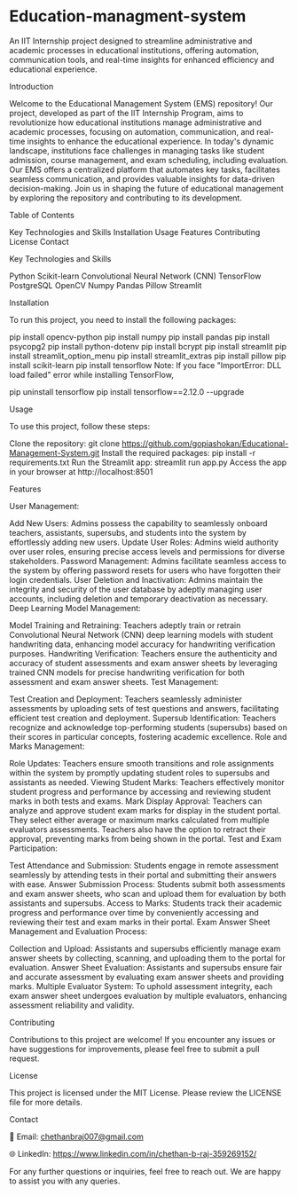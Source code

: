 # Education-managment-system
An IIT Internship project designed to streamline administrative and academic processes in educational institutions, offering automation, communication tools, and real-time insights for enhanced efficiency and educational experience.

Introduction

Welcome to the Educational Management System (EMS) repository! Our project, developed as part of the IIT Internship Program, aims to revolutionize how educational institutions manage administrative and academic processes, focusing on automation, communication, and real-time insights to enhance the educational experience. In today's dynamic landscape, institutions face challenges in managing tasks like student admission, course management, and exam scheduling, including evaluation. Our EMS offers a centralized platform that automates key tasks, facilitates seamless communication, and provides valuable insights for data-driven decision-making. Join us in shaping the future of educational management by exploring the repository and contributing to its development.


Table of Contents

Key Technologies and Skills
Installation
Usage
Features
Contributing
License
Contact

Key Technologies and Skills

Python
Scikit-learn
Convolutional Neural Network (CNN)
TensorFlow
PostgreSQL
OpenCV
Numpy
Pandas
Pillow
Streamlit

Installation

To run this project, you need to install the following packages:

pip install opencv-python
pip install numpy
pip install pandas
pip install psycopg2
pip install python-dotenv
pip install bcrypt
pip install streamlit
pip install streamlit_option_menu
pip install streamlit_extras
pip install pillow
pip install scikit-learn
pip install tensorflow
Note: If you face "ImportError: DLL load failed" error while installing TensorFlow,

pip uninstall tensorflow
pip install tensorflow==2.12.0 --upgrade

Usage

To use this project, follow these steps:

Clone the repository: git clone https://github.com/gopiashokan/Educational-Management-System.git
Install the required packages: pip install -r requirements.txt
Run the Streamlit app: streamlit run app.py
Access the app in your browser at http://localhost:8501

Features

User Management:

Add New Users: Admins possess the capability to seamlessly onboard teachers, assistants, supersubs, and students into the system by effortlessly adding new users.
Update User Roles: Admins wield authority over user roles, ensuring precise access levels and permissions for diverse stakeholders.
Password Management: Admins facilitate seamless access to the system by offering password resets for users who have forgotten their login credentials.
User Deletion and Inactivation: Admins maintain the integrity and security of the user database by adeptly managing user accounts, including deletion and temporary deactivation as necessary.
Deep Learning Model Management:

Model Training and Retraining: Teachers adeptly train or retrain Convolutional Neural Network (CNN) deep learning models with student handwriting data, enhancing model accuracy for handwriting verification purposes.
Handwriting Verification: Teachers ensure the authenticity and accuracy of student assessments and exam answer sheets by leveraging trained CNN models for precise handwriting verification for both assessment and exam answer sheets.
Test Management:

Test Creation and Deployment: Teachers seamlessly administer assessments by uploading sets of test questions and answers, facilitating efficient test creation and deployment.
Supersub Identification: Teachers recognize and acknowledge top-performing students (supersubs) based on their scores in particular concepts, fostering academic excellence.
Role and Marks Management:

Role Updates: Teachers ensure smooth transitions and role assignments within the system by promptly updating student roles to supersubs and assistants as needed.
Viewing Student Marks: Teachers effectively monitor student progress and performance by accessing and reviewing student marks in both tests and exams.
Mark Display Approval: Teachers can analyze and approve student exam marks for display in the student portal. They select either average or maximum marks calculated from multiple evaluators assessments. Teachers also have the option to retract their approval, preventing marks from being shown in the portal.
Test and Exam Participation:

Test Attendance and Submission: Students engage in remote assessment seamlessly by attending tests in their portal and submitting their answers with ease.
Answer Submission Process: Students submit both assessments and exam answer sheets, who scan and upload them for evaluation by both assistants and supersubs.
Access to Marks: Students track their academic progress and performance over time by conveniently accessing and reviewing their test and exam marks in their portal.
Exam Answer Sheet Management and Evaluation Process:

Collection and Upload: Assistants and supersubs efficiently manage exam answer sheets by collecting, scanning, and uploading them to the portal for evaluation.
Answer Sheet Evaluation: Assistants and supersubs ensure fair and accurate assessment by evaluating exam answer sheets and providing marks.
Multiple Evaluator System: To uphold assessment integrity, each exam answer sheet undergoes evaluation by multiple evaluators, enhancing assessment reliability and validity.



Contributing

Contributions to this project are welcome! If you encounter any issues or have suggestions for improvements, please feel free to submit a pull request.


License

This project is licensed under the MIT License. Please review the LICENSE file for more details.


Contact

📧 Email: chethanbraj007@gmail.com

🌐 LinkedIn: https://www.linkedin.com/in/chethan-b-raj-359269152/

For any further questions or inquiries, feel free to reach out. We are happy to assist you with any queries.
